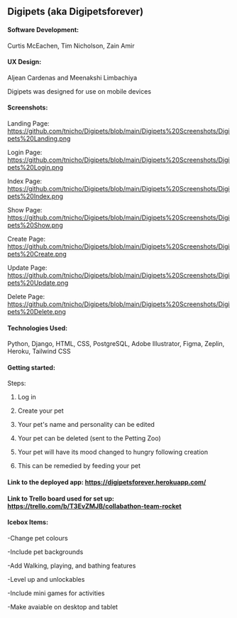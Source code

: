 ## Digipets (aka Digipetsforever)

#### Software Development: 
Curtis McEachen, Tim Nicholson, Zain Amir  

#### UX Design: 
Aljean Cardenas and Meenakshi Limbachiya

Digipets was designed for use on mobile devices

#### Screenshots:

Landing Page: https://github.com/tnicho/Digipets/blob/main/Digipets%20Screenshots/Digipets%20Landing.png

Login Page: https://github.com/tnicho/Digipets/blob/main/Digipets%20Screenshots/Digipets%20Login.png

Index Page: https://github.com/tnicho/Digipets/blob/main/Digipets%20Screenshots/Digipets%20Index.png

Show Page: https://github.com/tnicho/Digipets/blob/main/Digipets%20Screenshots/Digipets%20Show.png

Create Page: https://github.com/tnicho/Digipets/blob/main/Digipets%20Screenshots/Digipets%20Create.png

Update Page: https://github.com/tnicho/Digipets/blob/main/Digipets%20Screenshots/Digipets%20Update.png

Delete Page: https://github.com/tnicho/Digipets/blob/main/Digipets%20Screenshots/Digipets%20Delete.png


#### Technologies Used: 
Python, Django, HTML, CSS, PostgreSQL, Adobe Illustrator, Figma, Zeplin, Heroku, Tailwind CSS

#### Getting started:

Steps:

1) Log in

2) Create your pet

3) Your pet's name and personality can be edited

4) Your pet can be deleted (sent to the Petting Zoo)

5) Your pet will have its mood changed to hungry following creation

6) This can be remedied by feeding your pet



#### Link to the deployed app: https://digipetsforever.herokuapp.com/

#### Link to Trello board used for set up: https://trello.com/b/T3EvZMJB/collabathon-team-rocket


#### Icebox Items:

-Change pet colours

-Include pet backgrounds

-Add Walking, playing, and bathing features

-Level up and unlockables

-Include mini games for activities

-Make avaiable on desktop and tablet



